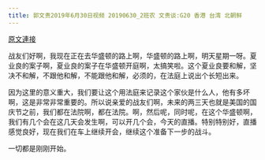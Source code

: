 ```yaml
---
title: 郭文贵2019年6月30日视频 20190630_2班农 文贵谈:G20 香港 台湾 北朝鲜
---
```


[原文連接](https://gnews.org/ThreadView/53478759)

战友们好啊，我现在正在去华盛顿的路上啊，华盛顿的路上啊，明天星期一呀。夏业良的案子啊，夏业良的案子在华盛顿开庭啊，太搞笑啦。这个夏业良要和解，坚决不和解，不跟他和解，不能跟他和解，必须的，在法庭上说出个长短出来。

  因为这里的意义重大，我们要让这个用法庭来记录这个家伙是什么人，他有多坏啊，这是非常非常重要的。所以说亲爱的战友们啊，未来的两三天也就是美国的国庆节之前，我们都在法院啊，都在法院。啊，然后呢，同时呢，在这个华盛顿啊，我们有几个会在这几天会发生啊，可以开几个会，今天的直播。特别特别好，直播感觉良好，现在我们在车上继续开会，继续这个准备下一步的战斗。

  一切都是刚刚开始。

